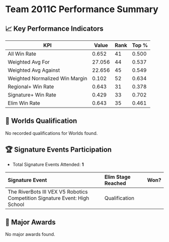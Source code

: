 # Team 2011C Performance Summary

## 📈 Key Performance Indicators
| KPI | Value | Rank | Top % |
| --- | ----- | ---- | ----- |
| All Win Rate | 0.652 | 41 | 0.500 |
| Weighted Avg For | 27.056 | 44 | 0.537 |
| Weighted Avg Against | 22.656 | 45 | 0.549 |
| Weighted Normalized Win Margin | 0.102 | 52 | 0.634 |
| Regional+ Win Rate | 0.643 | 31 | 0.378 |
| Signature+ Win Rate | 0.429 | 33 | 0.702 |
| Elim Win Rate | 0.643 | 35 | 0.461 |


## 🎯 Worlds Qualification
No recorded qualifications for Worlds found.

## 🏆 Signature Events Participation
- Total Signature Events Attended: **1**

| Signature Event | Elim Stage Reached | Won? |
|:----------------|:-------------------|:----|
| The RiverBots III VEX V5 Robotics Competition Signature Event: High School | Qualification |  |


## 🥇 Major Awards
No major awards found.
